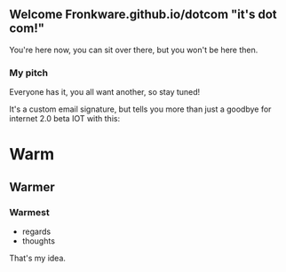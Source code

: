 ## Welcome Fronkware.github.io/dotcom "it's dot com!"

You're here now, you can sit over there, but you won't be here then.

### My pitch

Everyone has it, you all want another, so stay tuned!

It's a custom email signature, but tells you more than just a goodbye for internet 2.0 beta IOT with this:


# Warm
## Warmer
### Warmest

- regards
- thoughts

That's my idea. 
